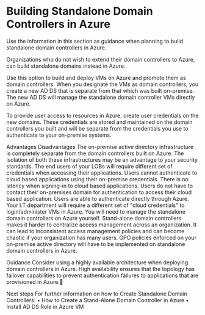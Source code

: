 # Building Standalone Domain Controllers in Azure

Use the information in this section as guidance when planning to build standalone domain controllers in Azure.

Organizations who do not wish to extend their domain controllers to Azure, can build standalone domains instead in Azure. 

Use this option to build and deploy VMs on Azure and promote them as domain controllers. When you designate the VMs as domain controllers, you create a new AD DS that is separate from that which was built on-premise. The new AD DS will manage the standalone domain controller VMs directly on Azure.

To provide user access to resources in Azure, create user credentials on the new domains. These credentials are stored and maintained on the domain controllers you built and will be separate from the credentials you use to authenticate to your on-premise systems.

Advantages	Disadvantages
The on-premise active directory infrastructure is completely separate from the domain controllers built on Azure. The isolation of both these infrastructures may be an advantage to your security standards.	The end users of your LOBs will require different set of credentials when accessing their applications. Users cannot authenticate to cloud based applications using their on-premise credentials.
There is no latency when signing-in to cloud based applications. Users do not have to contact their on-premises domain for authentication to access their cloud based application. Users are able to authenticate directly through Azure. 	Your I.T department will require a different set of "cloud credentials" to login/administer VMs in Azure.
	You will need to manage the standalone domain controllers on Azure yourself. 
	Stand-alone domain controllers makes it harder to centralize access management across an organization. It can lead to inconsistent access management policies and can become chaotic if your organization has many users.
	GPO policies enforced on your on-premise active directory will have to be implemented on standalone domain controllers in Azure.



Guidance
Consider using a highly available architecture when deploying domain controllers in Azure. High availability ensures that the topology has failover capabilities to prevent authentication failures to applications that are provisioned in Azure.


Next steps
For further information on how to Create Standalone Domain Controllers:
	• How to Create a Stand-Alone Domain Controller in Azure
	• Install AD DS Role in Azure VM

